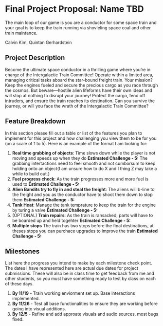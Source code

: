 # Final Project Proposal: Name TBD

The main loop of our game is you are a conductor for some space train and your goal is to keep the train running via shovleling space coal and other train maintance.

Calvin Kim, Quintan Gerhardstein

## Project Description

Become the ultimate space conductor in a thrilling game where you’re in charge of the Intergalactic Train Committee! Operate within a limited area, managing critical tasks aboard the star-bound freight train. Your mission? Keep the engines fueled and secure the precious cargo as you race through the cosmos. But beware—hostile alien lifeforms have their own ideas and will stop at nothing to disrupt your journey! Protect the cargo, fend off intruders, and ensure the train reaches its destination. Can you survive the journey, or will you face the wrath of the Intergalactic Train Committee?

## Feature Breakdown

In this section please fill out a table or list of the features you plan to implement for this project and how challenging you view them to be for you (on a scale of 1 to 5). Here is an example of the format I am looking for:

1. **Real time grabbing of objects**: Time slows down while the player is not moving and speeds up when they do
   **Estimated Challenge - 5:** The grabbing intertactions need to feel smooth and not cumborsum to keep holding onto an object{I am unsure how to do X and I thing Z may take a while to build out.}
2. **Fuel progress check**: As the train progresses more and more fuel is used to
       **Estimated Challenge - 5:**
3. **Alien Bandits try to fly in and steal the freight**: The aliens will b-line to the freight and you as the conductor have to shoot them down to stop them
   **Estimated Challenge - 5:**
4. **Tank Heat**: Manage the tank temprature to keep the train for the engine by turing a valve
   **Estimated Challenge - 5:**
5. (OPTIONAL) **Train repairs**: As the train is ransacked, parts will have to be boarded up and held togehter
   **Estimated Challenge - 5:**
6. **Multiple stops** The train has two stops before the final destinations, at theses stops you can purchace upgrades to improve the train
    **Estimated Challenge - 5:**

## Milestones

List here the progress you intend to make by each milestone check point. The dates I have represented here are actual due dates for project submissions. These will also be in class time to get feedback from me and other students, so you must have something ready to test by class on each of these days.

1. **By 11/19** - Train working enviorment set up. Base interactions implemented.
2. **By 11/26** - Test all base functionalities to ensure they are working before going into visual additions.
3. **By 12/5** - Refine and add approate visuals and audio sources, most bugs fixed.
